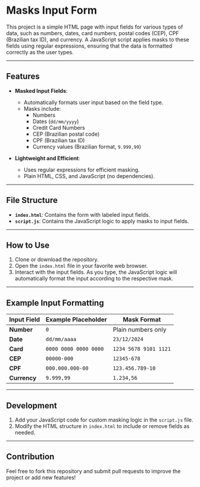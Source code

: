 # Masks Input Form

This project is a simple HTML page with input fields for various types of data, such as numbers, dates, card numbers, postal codes (CEP), CPF (Brazilian tax ID), and currency. A JavaScript script applies masks to these fields using regular expressions, ensuring that the data is formatted correctly as the user types.

---

## Features

- **Masked Input Fields**:

  - Automatically formats user input based on the field type.
  - Masks include:
    - Numbers
    - Dates (`dd/mm/yyyy`)
    - Credit Card Numbers
    - CEP (Brazilian postal code)
    - CPF (Brazilian tax ID)
    - Currency values (Brazilian format, `9.999,99`)

- **Lightweight and Efficient**:
  - Uses regular expressions for efficient masking.
  - Plain HTML, CSS, and JavaScript (no dependencies).

---

## File Structure

- **`index.html`**: Contains the form with labeled input fields.
- **`script.js`**: Contains the JavaScript logic to apply masks to input fields.

---

## How to Use

1. Clone or download the repository.
2. Open the `index.html` file in your favorite web browser.
3. Interact with the input fields. As you type, the JavaScript logic will automatically format the input according to the respective mask.

---

## Example Input Formatting

| Input Field  | Example Placeholder   | Mask Format           |
| ------------ | --------------------- | --------------------- |
| **Number**   | `0`                   | Plain numbers only    |
| **Date**     | `dd/mm/aaaa`          | `23/12/2024`          |
| **Card**     | `0000 0000 0000 0000` | `1234 5678 9101 1121` |
| **CEP**      | `00000-000`           | `12345-678`           |
| **CPF**      | `000.000.000-00`      | `123.456.789-10`      |
| **Currency** | `9.999,99`            | `1.234,56`            |

---

## Development

1. Add your JavaScript code for custom masking logic in the `script.js` file.
2. Modify the HTML structure in `index.html` to include or remove fields as needed.

---

## Contribution

Feel free to fork this repository and submit pull requests to improve the project or add new features!
